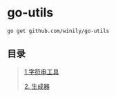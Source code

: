 # go-utils

```shell
go get github.com/winily/go-utils
```

## 目录

>
> <a href="./doc/string_utils.md">1 字符串工具</a>
>
> <a href="./doc/generator.md">2. 生成器</a>
> 
> 
